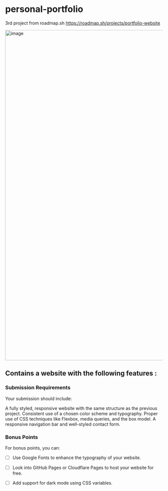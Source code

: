 # personal-portfolio

3rd project from roadmap.sh https://roadmap.sh/projects/portfolio-website

<img width="1044" height="1058" alt="image" src="https://github.com/user-attachments/assets/0cb0513c-e7ad-4b35-996b-9c533a3a2ba7" />


## Contains a website with the following features :

### Submission Requirements
Your submission should include:

A fully styled, responsive website with the same structure as the previous project.
Consistent use of a chosen color scheme and typography.
Proper use of CSS techniques like Flexbox, media queries, and the box model.
A responsive navigation bar and well-styled contact form.

### Bonus Points
For bonus points, you can:

- [ ] Use Google Fonts to enhance the typography of your website.
- [ ] Look into GitHub Pages or Cloudflare Pages to host your website for free.
- [ ] Add support for dark mode using CSS variables.



